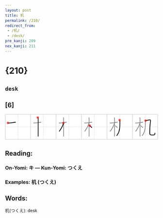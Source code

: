 ```yaml
---
layout: post
title: 机
permalink: /210/
redirect_from:
 - /机/
 - /desk/
pre_kanji: 209
nex_kanji: 211
---
```


# {210}

## `desk`

## [6]

<div class="stroke"><img src="../images/E69CBA.png" /></div>

## Reading:

### On-Yomi: キ &mdash; Kun-Yomi: つくえ

### Examples: 机 (つくえ)

## Words:

机(つくえ): desk
